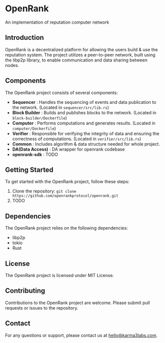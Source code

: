 # OpenRank

An implementation of reputation computer network


## Introduction

OpenRank is a decentralized platform for allowing the users build & use the reputation system. The project utilizes a peer-to-peer network, built using the libp2p library, to enable communication and data sharing between nodes.

## Components

The OpenRank project consists of several components:

- **Sequencer** : Handles the sequencing of events and data publication to the network. (Located in `sequencer/src/lib.rs`)
- **Block Builder** : Builds and publishes blocks to the network. (Located in `block-builder/Dockerfile`)
- **Computer** : Performs computations and generates results. (Located in `computer/Dockerfile`)
- **Verifier** : Responsible for verifying the integrity of data and ensuring the correctness of computations. (Located in `verifier/src/lib.rs`)
- **Common** : Includes algorithm & data structure needed for whole project.  
- **DA(Data Access)** : DA wrapper for openrank codebase
- **openrank-sdk** : TODO

## Getting Started

To get started with the OpenRank project, follow these steps:

1. Clone the repository: `git clone https://github.com/openrankprotocol/openrank.git`
2. TODO

## Dependencies

The OpenRank project relies on the following dependencies:

- libp2p
- tokio
- Rust

## License

The OpenRank project is licensed under MIT License.

## Contributing

Contributions to the OpenRank project are welcome. Please submit pull requests or issues to the repository.

## Contact

For any questions or support, please contact us at [hello@karma3labs.com](mailto:hello@karma3labs.com).

